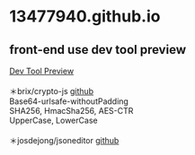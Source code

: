 # 13477940.github.io
## front-end use dev tool preview
<a href="https://13477940.github.io/tools" target="_blank">Dev Tool Preview</a><br>
<br>
＊brix/crypto-js <a href="https://github.com/brix/crypto-js" target="_blank">github</a><br>
Base64-urlsafe-withoutPadding<br>
SHA256, HmacSha256, AES-CTR<br>
UpperCase, LowerCase<br>
<br>
＊josdejong/jsoneditor <a href="https://github.com/josdejong/jsoneditor" target="_blank">github</a>
